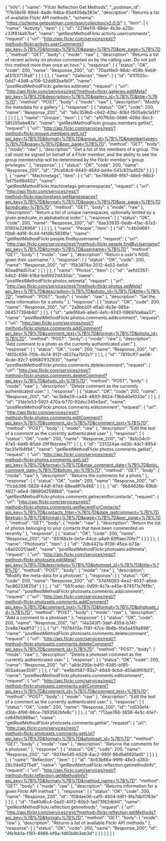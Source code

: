 {
  "info": {
    "name": "Flickr Reflection Get Methods",
    "_postman_id": "f7b58e16-89d4-4adb-94ba-65d409da383e",
    "description": "Returns a list of available Flickr API methods.",
    "schema": "https://schema.getpostman.com/json/collection/v2.0.0/"
  },
  "item": [
    {
      "name": "Activity",
      "item": [
        {
          "id": "2218e115-89de-4b3e-a25b-c33f814a87be",
          "name": "getRestMethodFlickr.activity.usercomments",
          "request": {
            "url": "http://api.flickr.com/services/rest/?method=flickr.activity.userComments?api_key=%7B%7D&format=%7B%7D&page=%7B%7D&per_page=%7B%7D",
            "method": "GET",
            "body": {
              "mode": "raw"
            },
            "description": "Returns a list of recent activity on photos commented on by the calling user. Do not poll this method more than once an hour."
          },
          "response": [
            {
              "status": "OK",
              "code": 200,
              "name": "Response_200",
              "id": "70aa16e9-98dc-459b-9eb8-af3153713fa8"
            }
          ]
        }
      ]
    },
    {
      "name": "Galleries",
      "item": [
        {
          "id": "4111555c-0dd7-43d8-a709-52dd83bafb0f",
          "name": "postRestMethodFlickr.galleries.editmeta",
          "request": {
            "url": "http://api.flickr.com/services/rest/?method=flickr.galleries.editMeta?api_key=%7B%7D&description=%7B%7D&gallery_id=%7B%7D&title=%7B%7D",
            "method": "POST",
            "body": {
              "mode": "raw"
            },
            "description": "Modify the metadata for a gallery."
          },
          "response": [
            {
              "status": "OK",
              "code": 200,
              "name": "Response_200",
              "id": "b6c359b0-c6d2-42bc-80b1-f505a9c1a5f1"
            }
          ]
        }
      ]
    },
    {
      "name": "Groups",
      "item": [
        {
          "id": "af07fb5b-5686-408d-8ec3-58f205ebe87a",
          "name": "getRestMethodFlickr.groups.members.getlist",
          "request": {
            "url": "http://api.flickr.com/services/rest/?method=flickr.groups.members.getList?api_key=%7B%7D&format=%7B%7D&group_id=%7B%7D&membertypes=%7B%7D&page=%7B%7D&per_page=%7B%7D",
            "method": "GET",
            "body": {
              "mode": "raw"
            },
            "description": "Get a list of the members of a group. The call must be signed on behalf of a Flickr member, and the ability to see the group membership will be determined by the Flickr member's group privileges."
          },
          "response": [
            {
              "status": "OK",
              "code": 200,
              "name": "Response_200",
              "id": "2fca04c6-6440-464d-bd4e-541c831a452b"
            }
          ]
        }
      ]
    },
    {
      "name": "Machinetags",
      "item": [
        {
          "id": "be786d68-9f87-48e5-98b3-7ef75e99d402",
          "name": "getRestMethodFlickr.machinetags.getnamespaces",
          "request": {
            "url": "http://api.flickr.com/services/rest/?method=flickr.machinetags.getNamespaces?api_key=%7B%7D&format=%7B%7D&page=%7B%7D&per_page=%7B%7D&predicate=%7B%7D",
            "method": "GET",
            "body": {
              "mode": "raw"
            },
            "description": "Return a list of unique namespaces, optionally limited by a given predicate, in alphabetical order."
          },
          "response": [
            {
              "status": "OK",
              "code": 200,
              "name": "Response_200",
              "id": "6ae33935-0edb-41ac-87a3-01901e226956"
            }
          ]
        }
      ]
    },
    {
      "name": "People",
      "item": [
        {
          "id": "c4b0d661-f0b8-4d16-9c44-f4fd8c5826fa",
          "name": "getRestMethodFlickr.people.findbyusername",
          "request": {
            "url": "http://api.flickr.com/services/rest/?method=flickr.people.findByUsername?api_key=%7B%7D&format=%7B%7D&username=%7B%7D",
            "method": "GET",
            "body": {
              "mode": "raw"
            },
            "description": "Return a user's NSID, given their username."
          },
          "response": [
            {
              "status": "OK",
              "code": 200,
              "name": "Response_200",
              "id": "f5b3874a-2012-4e52-be5d-60aa8fdd57ca"
            }
          ]
        }
      ]
    },
    {
      "name": "Photos",
      "item": [
        {
          "id": "aefd2357-b4b2-4166-b16d-bd5922d430dc",
          "name": "postRestMethodFlickr.photos.setmeta",
          "request": {
            "url": "http://api.flickr.com/services/rest/?method=flickr.photos.setMeta?api_key=%7B%7D&description=%7B%7D&photo_id=%7B%7D&title=%7B%7D",
            "method": "POST",
            "body": {
              "mode": "raw"
            },
            "description": "Set the meta information for a photo."
          },
          "response": [
            {
              "status": "OK",
              "code": 200,
              "name": "Response_200",
              "id": "2a9bb20f-d5a0-4b3e-995a-064577394b60"
            }
          ]
        },
        {
          "id": "ade9f4a9-a6e0-4efc-97d3-09697da8aa37",
          "name": "postRestMethodFlickr.photos.comments.addcomment",
          "request": {
            "url": "http://api.flickr.com/services/rest/?method=flickr.photos.comments.addComment?api_key=%7B%7D&comment_text=%7B%7D&format=%7B%7D&photo_id=%7B%7D",
            "method": "POST",
            "body": {
              "mode": "raw"
            },
            "description": "Add comment to a photo as the currently authenticated user."
          },
          "response": [
            {
              "status": "OK",
              "code": 200,
              "name": "Response_200",
              "id": "4f05c658-7f0b-4b74-912f-d637aa7bf2c1"
            }
          ]
        },
        {
          "id": "7819cff7-ae06-4cde-92c7-b96801f32930",
          "name": "postRestMethodFlickr.photos.comments.deletecomment",
          "request": {
            "url": "http://api.flickr.com/services/rest/?method=flickr.photos.comments.deleteComment?api_key=%7B%7D&photo_id=%7B%7D",
            "method": "POST",
            "body": {
              "mode": "raw"
            },
            "description": "Delete comment as the currently authenticated user."
          },
          "response": [
            {
              "status": "OK",
              "code": 200,
              "name": "Response_200",
              "id": "ec3b8e29-ca44-4693-862d-79bbd0ef030e"
            }
          ]
        },
        {
          "id": "31de1e53-5921-470a-b770-93dcc345e5ed",
          "name": "postRestMethodFlickr.photos.comments.editcomment",
          "request": {
            "url": "http://api.flickr.com/services/rest/?method=flickr.photos.comments.editComment?api_key=%7B%7D&comment_id=%7B%7D&comment_text=%7B%7D",
            "method": "POST",
            "body": {
              "mode": "raw"
            },
            "description": "Edit the text of a comment as the currently authenticated user."
          },
          "response": [
            {
              "status": "OK",
              "code": 200,
              "name": "Response_200",
              "id": "9a1c04c0-47a5-4dd6-85dd-29f18dceee71"
            }
          ]
        },
        {
          "id": "231324ae-ed3b-4dc1-8854-fac31e194f84",
          "name": "getRestMethodFlickr.photos.comments.getlist",
          "request": {
            "url": "http://api.flickr.com/services/rest/?method=flickr.photos.comments.getList?api_key=%7B%7D&format=%7B%7D&max_comment_date=%7B%7D&min_comment_date=%7B%7D&photo_id=%7B%7D",
            "method": "GET",
            "body": {
              "mode": "raw"
            },
            "description": "Returns the comments for a photo."
          },
          "response": [
            {
              "status": "OK",
              "code": 200,
              "name": "Response_200",
              "id": "f1cbb366-5828-44df-97d4-68ea6ff7e468"
            }
          ]
        },
        {
          "id": "6b84626b-69b8-4827-a6e4-38680d2598b6",
          "name": "getRestMethodFlickr.photos.comments.getrecentforcontacts",
          "request": {
            "url": "http://api.flickr.com/services/rest/?method=flickr.photos.comments.getRecentForContacts?api_key=%7B%7D&contacts_filter=%7B%7D&date_lastcomment=%7B%7D&extras=%7B%7D&format=%7B%7D&page=%7B%7D&per_page=%7B%7D",
            "method": "GET",
            "body": {
              "mode": "raw"
            },
            "description": "Return the list of photos belonging to your contacts that have been commented on recently."
          },
          "response": [
            {
              "status": "OK",
              "code": 200,
              "name": "Response_200",
              "id": "85188a1e-0e1e-44ce-a4a9-69ffaec70fe7"
            }
          ]
        }
      ]
    },
    {
      "name": "Photosets",
      "item": [
        {
          "id": "2db4421a-8136-45ea-b73a-c8a020251ae6",
          "name": "postRestMethodFlickr.photosets.editmeta",
          "request": {
            "url": "http://api.flickr.com/services/rest/?method=flickr.photosets.editMeta?api_key=%7B%7D&description=%7B%7D&photoset_id=%7B%7D&title=%7B%7D",
            "method": "POST",
            "body": {
              "mode": "raw"
            },
            "description": "Modify the meta-data for a photoset."
          },
          "response": [
            {
              "status": "OK",
              "code": 200,
              "name": "Response_200",
              "id": "57d76093-4ea2-4037-a6ed-7ac86233625d"
            }
          ]
        },
        {
          "id": "587cadac-0d99-4c7a-a45e-874571a76f9c",
          "name": "postRestMethodFlickr.photosets.comments.addcomment",
          "request": {
            "url": "http://api.flickr.com/services/rest/?method=flickr.photosets.comments.addComment?api_key=%7B%7D&comment_text=%7B%7D&format=%7B%7D&photoset_id=%7B%7D",
            "method": "POST",
            "body": {
              "mode": "raw"
            },
            "description": "Add a comment to a photoset."
          },
          "response": [
            {
              "status": "OK",
              "code": 200,
              "name": "Response_200",
              "id": "14a343f1-3def-455d-b741-2ce8e74adf13"
            }
          ]
        },
        {
          "id": "f078413a-7f81-47ce-9b6b-5fa5a459a898",
          "name": "postRestMethodFlickr.photosets.comments.deletecomment",
          "request": {
            "url": "http://api.flickr.com/services/rest/?method=flickr.photosets.comments.deleteComment?api_key=%7B%7D&comment_id=%7B%7D",
            "method": "POST",
            "body": {
              "mode": "raw"
            },
            "description": "Delete a photoset comment as the currently authenticated user."
          },
          "response": [
            {
              "status": "OK",
              "code": 200,
              "name": "Response_200",
              "id": "a6dc295e-b4f0-4385-bf85-d05a4eae3591"
            }
          ]
        },
        {
          "id": "ee6b0587-93a7-46d4-9cbd-451ab9f61bf3",
          "name": "postRestMethodFlickr.photosets.comments.editcomment",
          "request": {
            "url": "http://api.flickr.com/services/rest/?method=flickr.photosets.comments.editComment?api_key=%7B%7D&comment_id=%7B%7D&comment_text=%7B%7D",
            "method": "POST",
            "body": {
              "mode": "raw"
            },
            "description": "Edit the text of a comment as the currently authenticated user."
          },
          "response": [
            {
              "status": "OK",
              "code": 200,
              "name": "Response_200",
              "id": "cd130ef4-d3bb-4f96-86ce-7893562bfe8c"
            }
          ]
        },
        {
          "id": "712ae766-3658-4e5c-b1e7-cd64fb5989ac",
          "name": "getRestMethodFlickr.photosets.comments.getlist",
          "request": {
            "url": "http://api.flickr.com/services/rest/?method=flickr.photosets.comments.getList?api_key=%7B%7D&format=%7B%7D&photoset_id=%7B%7D",
            "method": "GET",
            "body": {
              "mode": "raw"
            },
            "description": "Returns the comments for a photoset."
          },
          "response": [
            {
              "status": "OK",
              "code": 200,
              "name": "Response_200",
              "id": "6074e545-b528-4ac2-990f-86d9d692fad5"
            }
          ]
        }
      ]
    },
    {
      "name": "Reflection",
      "item": [
        {
          "id": "8c63b86a-99f6-48e3-a363-28c94e8275e8",
          "name": "getRestMethodFlickr.reflection.getmethodinfo",
          "request": {
            "url": "http://api.flickr.com/services/rest/?method=flickr.reflection.getMethodInfo?api_key=%7B%7D&format=%7B%7D&method_name=%7B%7D",
            "method": "GET",
            "body": {
              "mode": "raw"
            },
            "description": "Returns information for a given Flickr API method."
          },
          "response": [
            {
              "status": "OK",
              "code": 200,
              "name": "Response_200",
              "id": "f08dae06-caf5-4604-b8f1-9fa7db11763e"
            }
          ]
        },
        {
          "id": "0a80d6c4-0ad2-40f2-80b3-1ad73f62dbb0",
          "name": "getRestMethodFlickr.reflection.getmethods",
          "request": {
            "url": "http://api.flickr.com/services/rest/?method=flickr.reflection.getMethods?api_key=%7B%7D&format=%7B%7D",
            "method": "GET",
            "body": {
              "mode": "raw"
            },
            "description": "Returns a list of available Flickr API methods."
          },
          "response": [
            {
              "status": "OK",
              "code": 200,
              "name": "Response_200",
              "id": "4fe1bb1a-f193-4866-bf6a-fd65b8b3eb3d"
            }
          ]
        }
      ]
    }
  ]
}